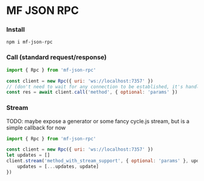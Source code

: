 # MF JSON RPC

### Install

```
npm i mf-json-rpc
```

### Call (standard request/response)

```javascript
import { Rpc } from 'mf-json-rpc'

const client = new Rpc({ uri: 'ws://localhost:7357' })
// (don't need to wait for any connection to be established, it's handled internally)
const res = await client.call('method', { optional: 'params' })
```

### Stream 

TODO: maybe expose a generator or some fancy cycle.js stream, but is a simple callback for now

```javascript
import { Rpc } from 'mf-json-rpc'

const client = new Rpc({ uri: 'ws://localhost:7357' })
let updates = []
client.stream('method_with_stream_support', { optional: 'params' }, update => {
    updates = [...updates, update]
})
```
